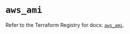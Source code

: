 # `aws_ami`

Refer to the Terraform Registry for docs: [`aws_ami`](https://registry.terraform.io/providers/hashicorp/aws/5.38.0/docs/resources/ami).
